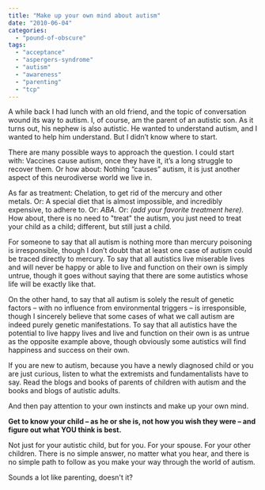 ```yaml
---
title: "Make up your own mind about autism"
date: "2010-06-04"
categories: 
  - "pound-of-obscure"
tags: 
  - "acceptance"
  - "aspergers-syndrome"
  - "autism"
  - "awareness"
  - "parenting"
  - "tcp"
---
```


A while back I had lunch with an old friend, and the topic of conversation wound its way to autism. I, of course, am the parent of an autistic son. As it turns out, his nephew is also autistic. He wanted to understand autism, and I wanted to help him understand. But I didn’t know where to start.

There are many possible ways to approach the question. I could start with: Vaccines cause autism, once they have it, it’s a long struggle to recover them. Or how about: Nothing “causes” autism, it is just another aspect of this neurodiverse world we live in.

As far as treatment: Chelation, to get rid of the mercury and other metals. Or: A special diet that is almost impossible, and incredibly expensive, to adhere to. Or: _ABA_. Or: _(add your favorite treatment here)._ How about, there is no need to "treat" the autism, you just need to treat your child as a child; different, but still just a child.

For someone to say that all autism is nothing more than mercury poisoning is irresponsible, though I don’t doubt that at least one case of autism could be traced directly to mercury. To say that all autistics live miserable lives and will never be happy or able to live and function on their own is simply untrue, though it goes without saying that there are some autistics whose life will be exactly like that.

On the other hand, to say that all autism is solely the result of genetic factors – with no influence from environmental triggers – is irresponsible, though I sincerely believe that some cases of what we call autism are indeed purely genetic manifestations. To say that all autistics have the potential to live happy lives and live and function on their own is as untrue as the opposite example above, though obviously some autistics will find happiness and success on their own.

If you are new to autism, because you have a newly diagnosed child or you are just curious, listen to what the extremists and fundamentalists have to say. Read the blogs and books of parents of children with autism and the books and blogs of autistic adults.

And then pay attention to your own instincts and make up your own mind.

**Get to know your child – as he or she is, not how you wish they were – and figure out what YOU think is best.**

Not just for your autistic child, but for you. For your spouse. For your other children. There is no simple answer, no matter what you hear, and there is no simple path to follow as you make your way through the world of autism.

Sounds a lot like parenting, doesn't it?
